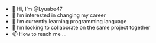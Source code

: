 - 👋 Hi, I’m @Lyuabe47
- 👀 I’m interested in changing my career
- 🌱 I’m currently learning programming language
- 💞️ I’m looking to collaborate on the same project together
- 📫 How to reach me ...

<!---
Lyuabe47/Lyuabe47 is a ✨ special ✨ repository because its `README.md` (this file) appears on your GitHub profile.
You can click the Preview link to take a look at your changes.
--->
